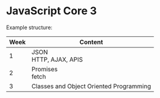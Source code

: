  # JavaScript Core 3

 Example structure:

|Week | Content |
| --- | ------- |
| 1 | JSON <br> HTTP, AJAX, APIS |
| 2 | Promises <br> fetch |
| 3 | Classes and Object Oriented Programming |
